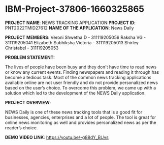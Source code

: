 # IBM-Project-37806-1660325865

**PROJECT NAME**: NEWS TRACKING APPLICATION
**PROJECT ID**: PNT2022TMID27612
**NAME OF THE APPLICATION**: News Daily

**PROJECT MEMBERS**:
Veroni Shwetha D - 311119205059
Raksha VG - 311119205041
Elizabeth Subhiksha Victoria - 311119205013
Shirley Christabel - 311119205053

**PROBLEM STATEMENT:**

The lives of people have been busy and they don't have time to read news or know any current events. Finding newspapers and reading it through has become a tedious task. Most of the common news tracking applications available online are not user friendly and do not provide personalized news based on the user’s choice. To overcome this problem, we came up with a solution which led to the development of the NEWS Daily application.

**PROJECT OVERVIEW**:

NEWS Daily is one of these news tracking tools that is a good fit for businesses, agencies, enterprises and a lot of people. The tool is great for online news monitoring as well and provides personalized news as per the reader’s choice.

**DEMO VIDEO LINK**:
https://youtu.be/-g88dY_BUvs
